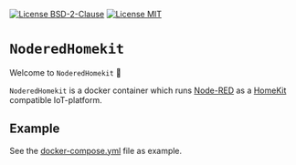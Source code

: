 [![License BSD-2-Clause](https://img.shields.io/badge/License-BSD--2--Clause-blue.svg)](https://opensource.org/licenses/BSD-2-Clause)
[![License MIT](https://img.shields.io/badge/License-MIT-blue.svg)](https://opensource.org/licenses/MIT)

# `NoderedHomekit`
Welcome to `NoderedHomekit` 🎉

`NoderedHomekit` is a docker container which runs [Node-RED](https://github.com/node-red/node-red) as a
[HomeKit](https://developer.apple.com/homekit/) compatible IoT-platform.

## Example
See the [docker-compose.yml](docker-compose.yml) file as example.
